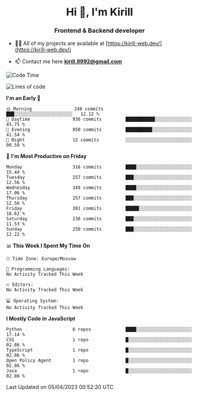 <h1 align="center">Hi 👋, I'm Kirill</h1>
<h3 align="center">Frontend & Backend developer</h3>

- 👨‍💻 All of my projects are available at [https://kirill-web.dev/](https://kirill-web.dev/)

- 📫 Contact me here **kirill.9992@gmail.com**











<!--START_SECTION:waka-->
![Code Time](http://img.shields.io/badge/Code%20Time-1%2C296%20hrs%2041%20mins-blue)

![Lines of code](https://img.shields.io/badge/From%20Hello%20World%20I%27ve%20Written-2.8%20million%20lines%20of%20code-blue)

**I'm an Early 🐤** 

```text
🌞 Morning                248 commits         ███░░░░░░░░░░░░░░░░░░░░░░   12.12 % 
🌆 Daytime                936 commits         ███████████░░░░░░░░░░░░░░   45.75 % 
🌃 Evening                850 commits         ██████████░░░░░░░░░░░░░░░   41.54 % 
🌙 Night                  12 commits          ░░░░░░░░░░░░░░░░░░░░░░░░░   00.59 % 
```
📅 **I'm Most Productive on Friday** 

```text
Monday                   316 commits         ████░░░░░░░░░░░░░░░░░░░░░   15.44 % 
Tuesday                  257 commits         ███░░░░░░░░░░░░░░░░░░░░░░   12.56 % 
Wednesday                349 commits         ████░░░░░░░░░░░░░░░░░░░░░   17.06 % 
Thursday                 257 commits         ███░░░░░░░░░░░░░░░░░░░░░░   12.56 % 
Friday                   381 commits         █████░░░░░░░░░░░░░░░░░░░░   18.62 % 
Saturday                 236 commits         ███░░░░░░░░░░░░░░░░░░░░░░   11.53 % 
Sunday                   250 commits         ███░░░░░░░░░░░░░░░░░░░░░░   12.22 % 
```


📊 **This Week I Spent My Time On** 

```text
🕑︎ Time Zone: Europe/Moscow

💬 Programming Languages: 
No Activity Tracked This Week

🔥 Editors: 
No Activity Tracked This Week

💻 Operating System: 
No Activity Tracked This Week
```

**I Mostly Code in JavaScript** 

```text
Python                   6 repos             ████░░░░░░░░░░░░░░░░░░░░░   17.14 % 
CSS                      1 repo              █░░░░░░░░░░░░░░░░░░░░░░░░   02.86 % 
TypeScript               1 repo              █░░░░░░░░░░░░░░░░░░░░░░░░   02.86 % 
Open Policy Agent        1 repo              █░░░░░░░░░░░░░░░░░░░░░░░░   02.86 % 
Java                     1 repo              █░░░░░░░░░░░░░░░░░░░░░░░░   02.86 % 
```




 Last Updated on 05/04/2023 00:52:20 UTC
<!--END_SECTION:waka-->
